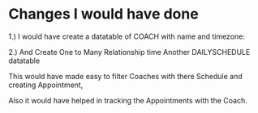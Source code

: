 
# Changes I would have done 
   1.)  I would have create a datatable of COACH with name and timezone:
   
   2.)  And Create One to Many Relationship time Another DAILYSCHEDULE datatable 
   
   This would have made easy to  filter Coaches with there Schedule  and creating Appointment,
   
   Also it would have helped in tracking the Appointments with the Coach.
   
  
